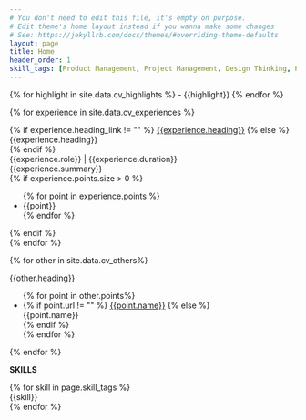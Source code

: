 ```yaml
---
# You don't need to edit this file, it's empty on purpose.
# Edit theme's home layout instead if you wanna make some changes
# See: https://jekyllrb.com/docs/themes/#overriding-theme-defaults
layout: page
title: Home
header_order: 1
skill_tags: [Product Management, Project Management, Design Thinking, Product Strategy, Analytics, System Design, Technical Communication, Innovation, New Product Development, Business Process, User Experience, User Interface, User Research, User Testing, Fullstack Development]
---
```

<div class="cv-highlight cv-block" markdown="block">
  {% for highlight in site.data.cv_highlights %}
  - {{highlight}}
  {% endfor %}
</div>

{% for experience in site.data.cv_experiences %}
<div class="cv-experience cv-block">
  <div class="cv-heading caret">
    {% if experience.heading_link != "" %}
    <a href="{{experience.heading_link}}" target="_blank_">{{experience.heading}}</a>
    {% else %}
    <div>{{experience.heading}}</div>
    {% endif %}
  </div>
  <div>
    <span class="cv-role">{{experience.role}}</span>
     | <span class="cv-duration">{{experience.duration}}</span>
  </div>
  <div class="cv-summary">
    {{experience.summary}}
  </div>
  {% if experience.points.size > 0 %}
  <ul>
    {% for point in experience.points %}
    <li>{{point}}</li>
    {% endfor %}
  </ul>
  {% endif %}
</div>
{% endfor %}

{% for other in site.data.cv_others%}
<div class="cv-other cv-block">
  <div class="cv-heading">
  {{other.heading}}
  </div>
  <ul>
    {% for point in other.points%}
    <li>
      {% if point.url != "" %}
      <a href="{{point.url}}" target="_blank_">{{point.name}}</a>
      {% else %}
      <div>{{point.name}}</div>
      {% endif %}
    </li>
    {% endfor %}
  </ul>
</div>
{% endfor %}
<!-- <br/>
<br/>
<span class="cv-company cv-heading">**REMOTE FREELANCE**</span>  
Product Manager  
I have been offering my services for past 1 year and have worked with startups from Netherlands, Singapore and Sweden in completely distributed teams.

<br/>
<br/>
<span class="cv-company cv-heading">**[PEPPERTAP / NUVOEX - VC FUNDED STARTUP (USD 47M)](http://nuvoex.com)**</span>  
<span class="cv-role">Senior Product Manager | Feb 2016 to Today</span>  
Spearheaded the forward logistics system (FL) and hyperlocal delivery service (HL). Owned checkout process in Peppertap (PT, e-Grocery).
- FL: Conceptualised suit of mobile & web products and processes for 1M/month orders
- FL: Launched in 30 cities, 1300 pin codes, covering 80% of e-commerce volume
- FL: Realtime operations visibility enabled in curbing the shipment lost rate to less than 0.1%
- HL: Scaled hyperlocal delivery service to 4k/month orders peaking at 210/day orders in 2 months with negligible tech investment
- PT: Improvement of UX in the checkout process and peppertap wallet 

<br/>
<br/>
<span class="cv-company cv-heading">**[HOUSING - VC FUNDED STARTUP (USD 160M)](https://housing.com)**</span>  
<span class="cv-role">Senior User Experience Designer | Apr 2015 to Nov 2015</span>  
Led the innovation powerhouse of Housing.com with an objective to create new products in the housing domain. Established a lean development process to churn new products quickly.

<br/>
<br/>
<span class="cv-company cv-heading">**[TOUCHTALENT - SAIF FUNDED STARTUP](https://touchtalent.com)**</span>  
<span class="cv-role">User Experience Lead | May 2014 - Jan 2016</span>  
Inculcated design processes and thinking in this softbank (asia) seed funded startup. Redesigned the web and app platforms to increase the engagement metrics.
- APP: Significant improvement in percentage of users sharing from 5% o 24%. 
- APP: Monthly retention of content creators rose from 27% to 50%
- APP: Content creation conversion improved from 32% to 52%
- WEB: Improved pages/session by 30% and reduced bounce rate by 30%

<br/>
<br/>
<span class="cv-company cv-heading">**[FLIPKART - INDIAN E-COM UNICORN](http://flipkart.com)**</span>  
<span class="cv-role">Interaction Designer | July 2012 - May 2014</span>  
Designed key components in the online shopping processes including checkout, self serve portal, offers eco-system, information architecture and more which are still live.

<br/>
<br/>
<span class="cv-heading">**INTERNSHIPS**</span>  
- University of Technology, Vienna - User Interface Designer, 2011
- Nokia Research Center - User Researcher, 2011
- [Juniper Networks Inc.](https://juniper.net) - User Experience Designer, 2010

<br/>
<br/>
<span class="cv-heading">**CERTIFICATES**</span>  
- [University of Adelaide (edX)](https://courses.edx.org/certificates/116dc4ddd098439b88bec7c0187e6b56){:target="_blank_"} - Project Management
- [Indian Institute of Management Bangalore (edX)](https://courses.edx.org/certificates/c54e56218f664f86903b1fd53c150452){:target="_blank_"} - Introduction to Investments
- [Udemy - R Basics, R Programming Language](https://www.udemy.com/certificate/UC-LUUM516E/){:target="_blank_"}  -->

<span class="cv-heading">**SKILLS**</span>
<div class="skill-container">
{% for skill in page.skill_tags %}
<div class="skill-tag">{{skill}}</div>
{% endfor %}
</div>

